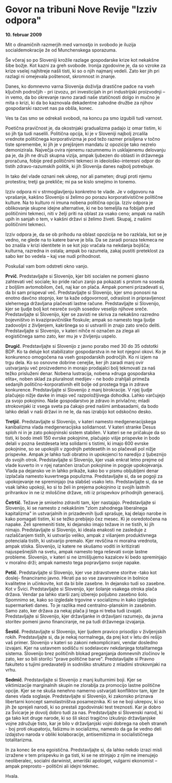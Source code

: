 # Govor na tribuni Nove Revije "Izziv odpora"

**10. februar 2009**

Mit o dinamičnih razmerjih med varnostjo in svobodo je iluzija socialdemokracije že od Munchenskega sporazuma. 

Še včeraj so po Sloveniji krožile razlage gospodarske krize kot nekakšne šibe božje. Kot kazni za greh svobode. Ironija zgodovine je, da so vzroke za krize vselej najhitreje našli tisti, ki so o njih najmanj vedeli. Zato ker jih pri razlagi ni omejevala poštenost, skromnost in znanje.

Danes, ko domnevno varna Slovenija doživlja drastične padce na vseh ključnih področjih - pri izvozu, pri investicijah in pri industrijski proizvodnji – in vemo, da bo okrevanje ravno zaradi naše statičnosti dolgo in mučno je mita o krizi, ki da bo kaznovala dekadentne zahodne družbe za njihov gospodarski razcvet nas pa obšla, konec. 

Ves ta čas smo se odrekali svobodi, na koncu pa smo izgubili tudi varnost.

Poetična pravičnost je, da okostnjaki gradualizma padajo iz omar tistim, ki so jih tja tudi naselili. Politična opcija, ki je v Sloveniji najbolj zrcalila vrednote političnega korporativizma je pod težo razmer prisiljena v točno tiste spremembe, ki jih je v prejšnjem mandatu iz opozicije tako nezrelo demonizirala. Največja ovira njenemu razumnemu in usklajenemu delovanju pa je, da jih ne druži skupna vizija, ampak ljubezen do oblasti in državnega proračuna, fobije pred političnimi tekmeci in ideološko-interesni odpor do tistih zdravo-razumskih politik, ki jih Slovenija danes najbolj potrebuje.

In tako del vlade oznani nek ukrep, nor ali pameten; drugi proti njemu protestira; tretji ga prekliče; mi pa se kislo smejimo in tonemo. 

Izziv odpora ni v strmoglavljenju konkretno te vlade. Je v odgovoru na vprašanje, kakšno Slovenijo si želimo po porazu korporativistične politične kulture. Na to kulturo ni imuna nobena politična opcija. Izziv odpora je oblikovanje skupne idejne alternative, ki ne bo temeljila na fobijah pred političnimi tekmeci, niti v želji priti na oblast za vsako ceno; ampak na naših upih in sanjah o tem, v kakšni državi si želimo živeti. Skupaj, z našimi političnimi tekmeci.

Izziv odpora je, da se ob prihodu na oblast opozicija ne bo razklala, kot se je vedno, ne glede na to katere barve je bila. Da se zaradi poraza tekmeca ne bo znašla v krizi identitete in se kot jojo vračala na nekdanja bojišča; kulturna, razredna in ostala; ampak bo razumela, zakaj pustiti preteklost za sabo ker bo vedela – kaj vse nudi prihodnost. 

Poskušal vam bom odstreti okno vanjo. 

**Prvič**. Predstavljajte si Slovenijo, kjer biti socialen ne pomeni glasno zahtevati več sociale; ko pride račun zanjo pa pokazati s prstom na soseda z boljšim avtomobilom, češ, naj kar on plača. Ampak pomeni prizadevati si, da bi sam prispeval več. Predstavljajte si Slovenijo, kjer smo ponosni na enotno davčno stopnjo, ker ta kaže odgovornost, odraslost in pripravljenost slehernega državljana plačevati lastne račune. Predstavljajte si Slovenijo, kjer se ljudje bolj kot nesreče svojih sosedov veselijo njihove sreče. Predstavljajte si Slovenijo, kjer se zavisti ne skriva za nekakšno razredno bojevništvo in kvazipravičniške floskule; ampak so namesto tega ljudje zadovoljni z življenjem, kakršnega so si ustvarili in znajo zato srečo deliti. Predstavljajte si Slovenijo, v kateri nihče ni označen za zlega ali eogističnega samo zato, ker mu je v življenju uspelo. 

**Drugič**. Predstavljajte si Slovenijo z javno porabo med 30 do 35 odstotki BDP. Ko ta deluje kot stabilizator gospodarstva in ne kot njegovi okovi. Ko je konkurenco omogočena na vseh gospodarskih področjih. Ko ni izjem na trgu dela. Ko so osnovne dobrine cenejše, ker jih zaradi manj ovir ustvarjanju več proizvedemo in morajo prodajalci bolj tekmovati za naš težko prisluženi denar. Nobena lustracija, nobena »druga gospodarska elita«, noben sklad za pluralnost medijev - ne bodo zrahljali primeža sedanjih politično-korporativnih elit bolje od prostega trga in zdrave konkurence. 
Predstavljajte si Slovenijo z manj birokracije. V njej ljudje plačujejo nižje davke in imajo več razpoložljivega dohodka. Lahko varčujejo za svojo pokojnino. Naše gospodarstvo je zdravo in privlačno; mladi strokovnjaki iz vsega sveta pa čakajo pred našimi ambasadami, da bodo lahko delali v naši državi in ne le, da nas izrabijo kot odskočno desko. 

**Tretjič**. Predstavljajte si Slovenijo, v kateri namesto medgeneracijskega kanibalizma vlada medgeneracijska solidarnost. V kateri stranke Desus sploh ni in je zato pokojninski sistem stabilen. V kateri se ne pričakuje da so tisti, ki bodo imeli 150 evrske pokojnine, plačujejo višje prispevke in bodo delali v pozna šestdeseta leta solidarni s tistimi, ki imajo 600 evrske pokojnine, so se upokojili v zgodnjih petdesetih in so plačevali pol nižje prispevke. Ampak je lahko tudi obratno in upokojenci to naredijo z ljubeznijo do svojih otrok. Predstavljajte si Slovenijo, kjer vsak enkrat letno prejme od vlade kuverto in v njej natančen izračun pokojnine in pogoje upokojevanja. Vlada pa dejansko ve in lahko prikaže, kako bo v pismu obljubljeni denar izplačala namesto kuvertnega populizma. Predstavljajte si, da se pogoji za upokojevanje ne spreminjajo (na slabše) vsako leto. Predstavljajte si, da se vsak lahko upokoji, ko si to želi in prejema pokojnino iz svojih lastnih prihrankov in ne iz miloščine države, niti iz prispevkov prihodnjih generacij.

**Četrtič**. Težave je smiselno zdraviti tam, kjer nastajajo. Predstavljajte si Slovenijo, ki se namesto z nekakšnim "zlom zahodnega liberalnega kapitalizma" in ustvarjalnih in prizadevnih ljudi sprašuje, kaj delajo narobe in kako pomagati tistim, ki se težko prebijejo čez mesec. Ki je osredotočena na napake. Želi spremeniti tiste, ki dejansko imajo težave in ne tistih, ki jih nimajo. Predstavljajte si Slovenijo, ki ideala enakosti ne zasleduje z razlaščanjem tistih, ki ustvarijo veliko, ampak z višanjem produktivnega potenciala tistih, ki ustvarijo premalo. Kjer revščina ni moralna vrednota, ampak stiska. Slovenijo, iz katere ne skušamo voditi in kritizirati najuspešnejših na svetu, ampak namesto tega reševati svoje lastne probleme. Slovenijo, v kateri si ne izmišljujemo kazalcev ki bedo spreminjajo v moralno drži; ampak namesto tega popravljamo svoje napake.

**Petič**. Predstavljajte si Slovenijo, kjer vse zdravstvene storitve -tako kot doslej- financiramo javno. Hkrati pa so vse zavarovalnice in bolnice kvalitetne in učinkovite, kot da bi bile zasebne. In dejansko tudi so zasebne. Kot v Švici. Predstavljajte si Slovenijo, kjer šolanje vsakega otroka plača država. Vendar pa lahko starši zanj izberejo poljubno zasebno šolo. Spomnimo se, kako so izgledale trgovine v socializmu in kako izgledajo supermarketi danes. To je razlika med centralno-planskim in zasebnim. Samo zato, ker država za nekaj plača ji tega ni treba tudi izvajati. Predstavljajte si Slovenijo, kjer državljanke in državljani razumejo, da javna storitev pomeni javno financiranje, ne pa tudi državnega izvajanja.

**Šestič**. Predstavljajte si Slovenijo, kjer ljudem pravico prisodijo v življenjskih rokih. Predstavljajte si, da je nekaj normalnega, da prej kot v letu dni rešijo vaš primer. Slovenijo v kateri so zakoni nekomplicirani, vendar dosledno izvajani. Kjer na ustavnem sodišču ni sodelavcev nekdanjega totalitarnega sistema. Slovenijo brez  političnih blokad preganjanja domnevnih zločinov le zato, ker so bili storilci "prave politične barve". Predstavljajte si Pravno fakulteto s tujimi predavatelji in sodniško strukturo z mladimi strokovnjaki na vrhu. 

**Sedmič**. Predstavljajte si Slovenijo z manj kulturnimi boji. Kjer se viktimizacije marginalnih skupin ne zlorablja za promocijo lastne politične opcije. Kjer se ne skuša nenehno namerno ustvarjati konfliktov tam, kjer že danes vlada soglasje. Predstavljajte si Slovenijo, ki zakonsko priznava libertarni koncept samolastništva posameznika. Ki se ne boji ukrepov, ki so jih že sprejeli narodi, ki so prestali zgodovinski test treznosti. Kar je dobro za Švicarje je dovolj dobro tudi za nas. Predstavljajte si Slovenski narod, ki ga tako kot druge narode, ki so šli skozi tragično izkušnjo državljanjske vojne združuje tisto, kar je bilo v državljanjski vojni dobrega na obeh straneh - boj proti okupatorju, fašizmu in socializmu, namesto da ga še vedno deli izdajstvo naroda v obliki kolaboracije, antisemitizma in socialističnega totalitarizma.

In za konec še ena egoistična. Predstavljajte si, da lahko nekdo izrazi misli izražene v tem prispevku in ga tisti, ki se ne strinjajo z njim ne imenujejo neoliberalec, socialni darwinist, ameriški apologet, vulgarni ekonomist – ampak preprosto – politični ali idejni tekmec.

Hvala.